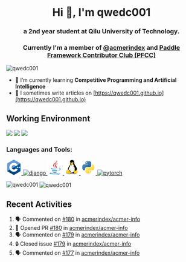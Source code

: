 <h1 align="center">Hi 👋, I'm qwedc001</h1>
<h3 align="center">a 2nd year student at Qilu University of Technology.</h3>
<h3 align="center">Currently I'm a member of <a href="https://github.com/acmerindex">@acmerindex</a> and <a href="https://github.com/PaddlePaddle/community/tree/master/pfcc">Paddle Framework Contributor Club (PFCC)</a></h3>

<p align="left"> <img src="https://komarev.com/ghpvc/?username=qwedc001&label=Profile%20views&color=0e75b6&style=flat" alt="qwedc001" /> </p>

- 🌱 I’m currently learning **Competitive Programming and Artificial Intelligence**
- 📝 I sometimes write articles on [https://qwedc001.github.io](https://qwedc001.github.io)

## Working Environment

![](https://img.shields.io/badge/Core_i9_13900HX-000?logo=intel&logoColor=fff) ![](https://img.shields.io/badge/RTX_4070_Laptop-000?logo=nvidia) ![](https://img.shields.io/badge/Windows_11_x64-0078D4?logo=windows11&logoColor=fff)

<h3 align="left">Languages and Tools:</h3>
<p align="left"> <a href="https://www.w3schools.com/cpp/" target="_blank" rel="noreferrer"> <img src="https://raw.githubusercontent.com/devicons/devicon/master/icons/cplusplus/cplusplus-original.svg" alt="cplusplus" width="40" height="40"/> </a> <a href="https://www.djangoproject.com/" target="_blank" rel="noreferrer"> <img src="https://cdn.worldvectorlogo.com/logos/django.svg" alt="django" width="40" height="40"/> </a> <a href="https://www.java.com" target="_blank" rel="noreferrer"> <img src="https://raw.githubusercontent.com/devicons/devicon/master/icons/java/java-original.svg" alt="java" width="40" height="40"/> </a> <a href="https://www.linux.org/" target="_blank" rel="noreferrer"> <img src="https://raw.githubusercontent.com/devicons/devicon/master/icons/linux/linux-original.svg" alt="linux" width="40" height="40"/> </a> <a href="https://www.python.org" target="_blank" rel="noreferrer"> <img src="https://raw.githubusercontent.com/devicons/devicon/master/icons/python/python-original.svg" alt="python" width="40" height="40"/> </a> <a href="https://pytorch.org/" target="_blank" rel="noreferrer"> <img src="https://www.vectorlogo.zone/logos/pytorch/pytorch-icon.svg" alt="pytorch" width="40" height="40"/> </a> </p>

<p><img align="left" src="https://readme-stats-eta-flame.vercel.app/api/top-langs?username=qwedc001&show_icons=true&locale=en&layout=compact&exclude_repo=qwedc001.github.io,readme-stats,stats-cards" alt="qwedc001" /></p>

<p> <img align="center" src="https://readme-stats-eta-flame.vercel.app/api?username=qwedc001&show_icons=true&locale=en&exclude_repo=qwedc001.github.io" alt="qwedc001" /></p>

## Recent Activities
<!--START_SECTION:activity-->
1. 🗣 Commented on [#180](https://github.com/acmerindex/acmer-info/pull/180#issuecomment-2669202627) in [acmerindex/acmer-info](https://github.com/acmerindex/acmer-info)
2. 💪 Opened PR [#180](https://github.com/acmerindex/acmer-info/pull/180) in [acmerindex/acmer-info](https://github.com/acmerindex/acmer-info)
3. 🗣 Commented on [#179](https://github.com/acmerindex/acmer-info/issues/179#issuecomment-2661485390) in [acmerindex/acmer-info](https://github.com/acmerindex/acmer-info)
4. 🔒 Closed issue [#179](https://github.com/acmerindex/acmer-info/issues/179) in [acmerindex/acmer-info](https://github.com/acmerindex/acmer-info)
5. 🗣 Commented on [#177](https://github.com/acmerindex/acmer-info/issues/177#issuecomment-2661480028) in [acmerindex/acmer-info](https://github.com/acmerindex/acmer-info)
<!--END_SECTION:activity-->
